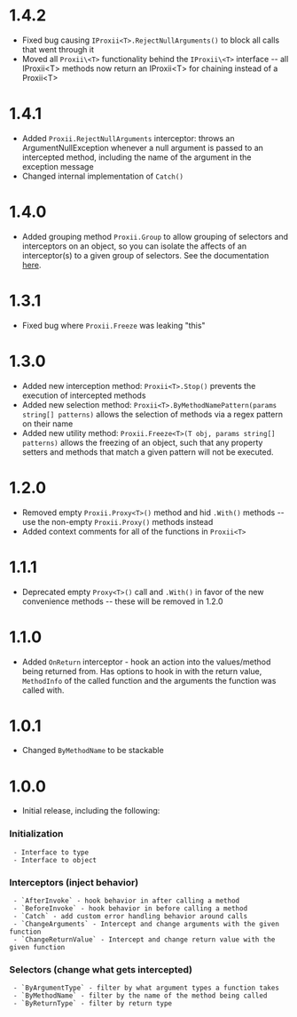 # 1.4.2
 - Fixed bug causing `IProxii<T>.RejectNullArguments()` to block all calls that went through it
 - Moved all `Proxii\<T>` functionality behind the `IProxii\<T>` interface -- all IProxii\<T> methods now return an IProxii\<T> for chaining instead of a Proxii\<T>

# 1.4.1
 - Added `Proxii.RejectNullArguments` interceptor: throws an ArgumentNullException whenever a null argument is passed to an intercepted method, including the name of the argument in the exception message
 - Changed internal implementation of `Catch()`

# 1.4.0
 - Added grouping method `Proxii.Group` to allow grouping of selectors and interceptors on an object, so you can isolate the affects of an interceptor(s) to a given group of selectors. See the documentation [here](https://github.com/zckeyser/proxii/blob/master/docs/grouping.md).

# 1.3.1
 - Fixed bug where `Proxii.Freeze` was leaking "this"

# 1.3.0
 - Added new interception method: `Proxii<T>.Stop()` prevents the execution of intercepted methods
 - Added new selection method: `Proxii<T>.ByMethodNamePattern(params string[] patterns)` allows the selection of methods via a regex pattern on their name
 - Added new utility method: `Proxii.Freeze<T>(T obj, params string[] patterns)` allows the freezing of an object, such that any property setters and methods that match a given pattern will not be executed.

# 1.2.0
 - Removed empty `Proxii.Proxy<T>()` method and hid `.With()` methods -- use the non-empty `Proxii.Proxy()` methods instead
 - Added context comments for all of the functions in `Proxii<T>`

# 1.1.1
 - Deprecated empty `Proxy<T>()` call and `.With()` in favor of the new convenience methods -- these will be removed in 1.2.0

# 1.1.0
 - Added `OnReturn` interceptor - hook an action into the values/method being returned from. Has options to hook in with the return value, `MethodInfo` of the called function and the arguments the function was called with.

# 1.0.1
 - Changed `ByMethodName` to be stackable

# 1.0.0
 - Initial release, including the following:

### Initialization
     - Interface to type
     - Interface to object

### Interceptors (inject behavior)
     - `AfterInvoke` - hook behavior in after calling a method
     - `BeforeInvoke` - hook behavior in before calling a method
     - `Catch` - add custom error handling behavior around calls
     - `ChangeArguments` - Intercept and change arguments with the given function
     - `ChangeReturnValue` - Intercept and change return value with the given function

### Selectors (change what gets intercepted)
     - `ByArgumentType` - filter by what argument types a function takes
     - `ByMethodName` - filter by the name of the method being called
     - `ByReturnType` - filter by return type
